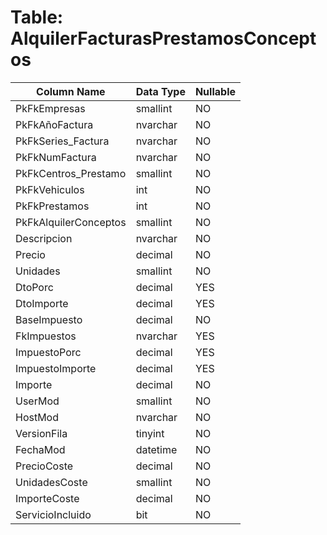 # Table: AlquilerFacturasPrestamosConceptos

| Column Name | Data Type | Nullable |
|-------------|-----------|----------|
| PkFkEmpresas | smallint | NO |
| PkFkAñoFactura | nvarchar | NO |
| PkFkSeries_Factura | nvarchar | NO |
| PkFkNumFactura | nvarchar | NO |
| PkFkCentros_Prestamo | smallint | NO |
| PkFkVehiculos | int | NO |
| PkFkPrestamos | int | NO |
| PkFkAlquilerConceptos | smallint | NO |
| Descripcion | nvarchar | NO |
| Precio | decimal | NO |
| Unidades | smallint | NO |
| DtoPorc | decimal | YES |
| DtoImporte | decimal | YES |
| BaseImpuesto | decimal | NO |
| FkImpuestos | nvarchar | YES |
| ImpuestoPorc | decimal | YES |
| ImpuestoImporte | decimal | YES |
| Importe | decimal | NO |
| UserMod | smallint | NO |
| HostMod | nvarchar | NO |
| VersionFila | tinyint | NO |
| FechaMod | datetime | NO |
| PrecioCoste | decimal | NO |
| UnidadesCoste | smallint | NO |
| ImporteCoste | decimal | NO |
| ServicioIncluido | bit | NO |
